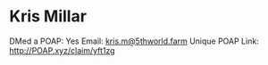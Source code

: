 # Kris Millar

DMed a POAP: Yes
Email: kris.m@5thworld.farm
Unique POAP Link: http://POAP.xyz/claim/yft1zg
